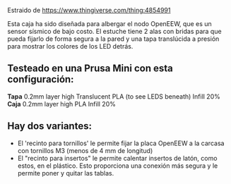Estraido de https://www.thingiverse.com/thing:4854991

Esta caja ha sido diseñada para albergar el nodo OpenEEW, que es un sensor sísmico de bajo costo. El estuche tiene 2 alas con bridas para que pueda fijarlo de forma segura a la pared y una tapa translúcida a presión para mostrar los colores de los LED detrás.

## Testeado en una Prusa Mini con esta configuración: ##
**Tapa**
0.2mm layer high
Translucent PLA (to see LEDS beneath)
Infill 20%
**Caja**
0.2mm layer high
PLA
Infill 20%

## Hay dos variantes: ##
* El 'recinto para tornillos' le permite fijar la placa OpenEEW a la carcasa con tornillos M3 (menos de 4 mm de longitud)
* El "recinto para insertos" le permite calentar insertos de latón, como estos, en el plástico. Esto proporciona una conexión más segura y le permite poner y quitar las tablas.
